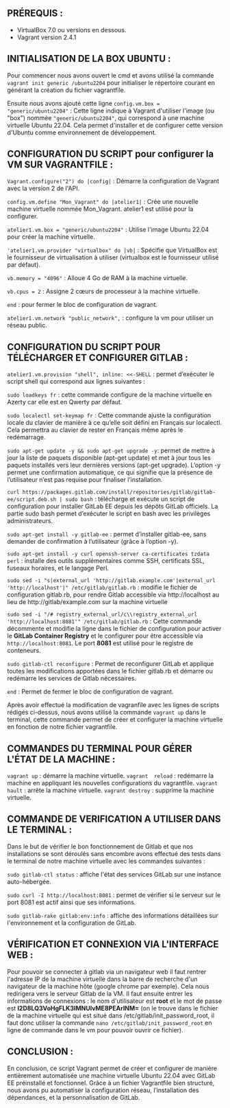## PRÉREQUIS :

- VirtualBox 7.0 ou versions en dessous.
- Vagrant version 2.4.1


## INITIALISATION DE LA BOX UBUNTU :

Pour commencer nous avons ouvert le cmd et avons utilisé la commande `vagrant init generic /ubuntu2204` pour initialiser le répertoire courant en générant la création du fichier vagrantfile.

Ensuite nous avons ajouté cette ligne `config.vm.box = "generic/ubuntu2204"` : 
Cette ligne indique à Vagrant d'utiliser l'image (ou "box") nommée `"generic/ubuntu2204"`, qui correspond à une machine virtuelle Ubuntu 22.04. Cela permet d'installer et de configurer cette version d'Ubuntu comme environnement de développement.


## CONFIGURATION DU SCRIPT pour configurer la VM SUR VAGRANTFILE :

`Vagrant.configure("2") do |config|` : Démarre la configuration de Vagrant avec la version 2 de l'API.

`config.vm.define "Mon_Vagrant" do |atelier1|` : Crée une nouvelle machine virtuelle nommée Mon_Vagrant. atelier1 est utilisé pour la configurer.

`atelier1.vm.box = "generic/ubuntu2204"` : Utilise l'image Ubuntu 22.04 pour créer la machine virtuelle.

`'atelier1.vm.provider "virtualbox" do |vb|` : Spécifie que VirtualBox est le fournisseur de virtualisation à utiliser (virtualbox est le fournisseur utilisé par défaut).

`vb.memory = "4096"` : Alloue 4 Go de RAM à la machine virtuelle.

`vb.cpus = 2` : Assigne 2 cœurs de processeur à la machine virtuelle.

`end` : pour fermer le bloc de configuration de vagrant.

`atelier1.vm.network "public_network",` : configure la vm pour utiliser un réseau public.


## CONFIGURATION DU SCRIPT POUR TÉLÉCHARGER ET CONFIGURER GITLAB :

`atelier1.vm.provision "shell", inline: <<-SHELL` : permet d’exécuter le script shell qui correspond aux lignes suivantes :

`sudo loadkeys fr` : cette commande configure de la machine virtuelle en Azerty car elle est en Qwerty par défaut.

`sudo localectl set-keymap fr` : Cette commande  ajuste la configuration locale du clavier de manière à ce qu’elle soit défini en Français sur localectl. Cela permettra au clavier de rester en Français même après le redémarrage.

`sudo apt-get update -y && sudo apt-get upgrade -y`: permet de mettre à jour la liste de paquets disponible (apt-get update) et met à jour tous les paquets installés vers leur dernières versions (apt-get upgrade). L’option -y permet une confirmation automatique, ce qui signifie que la présence de l’utilisateur n’est pas requise pour finaliser l’installation.

`curl https://packages.gitlab.com/install/repositories/gitlab/gitlab-ee/script.deb.sh | sudo bash` : télécharge et exécute un script de configuration pour installer GitLab EE depuis les dépôts GitLab officiels. La partie sudo bash permet d’exécuter le script en bash avec les privilèges administrateurs.

`sudo apt-get install -y gitlab-ee` : permet d’installer gitlab-ee, sans demander de confirmation à l’utilisateur (grâce à l’option -y).

`sudo apt-get install -y curl openssh-server ca-certificates tzdata perl` : installe des outils supplémentaires comme SSH, certificats SSL, fuseaux horaires, et le langage Perl.

`sudo sed -i "s|external_url 'http://gitlab.example.com'|external_url 'http://localhost'|" /etc/gitlab/gitlab.rb` : modifie le fichier de configuration gitlab.rb, pour rendre Gitlab accessible via http://localhost au lieu de http://gitlab/example.com sur la machine virtuelle

`sudo sed -i "/# registry_external_url/c\\registry_external_url 'http://localhost:8081'" /etc/gitlab/gitlab.rb` : Cette commande décommente et modifie la ligne dans le fichier de configuration pour activer le **GitLab Container Registry** et le configurer pour être accessible via `http://localhost:8081`. Le port **8081** est utilisé pour le registre de conteneurs.

`sudo gitlab-ctl reconfigure` : Permet de reconfigurer GitLab et applique toutes les modifications apportées dans le fichier gitlab.rb et démarre ou redémarre les services de Gitlab nécessaires.

`end` : Permet de fermer le bloc de configuration de vagrant.

Après avoir effectué la modification de vagranfile avec les lignes de scripts rédigés ci-dessus, nous avons utilisé la commande `vagrant up` dans le terminal, cette commande permet de créer et configurer la machine virtuelle en fonction de notre fichier vagrantfile.


## COMMANDES DU TERMINAL POUR GÉRER L'ÉTAT DE LA MACHINE :
 
 `vagrant up` : démarre la machine virtuelle.
 `vagrant  reload` : redémarre la machine en appliquant les nouvelles configurations du vagrantfile.
 `vagrant hault` : arrête la machine virtuelle.
 `vagrant destroy` : supprime la machine virtuelle.


## COMMANDE DE VERIFICATION A UTILISER DANS LE TERMINAL :

Dans le but de vérifier le bon fonctionnement de Gitlab et que nos installations se sont déroulés sans encombre avons effectué des tests dans le terminal de notre machine virtuelle avec les commandes suivantes :

`sudo gitlab-ctl status` : affiche l'état des services GitLab sur une instance auto-hébergée.

`sudo curl -I http://localhost:8081` : permet de vérifier si le serveur sur le port 8081 est actif ainsi que ses informations.

`sudo gitlab-rake gitlab:env:info` : affiche des informations détaillées sur l'environnement et la configuration de GitLab.


## VÉRIFICATION ET CONNEXION VIA L'INTERFACE WEB :

Pour pouvoir se connecter à gitlab via un navigateur web il faut rentrer l'adresse IP de la machine virtuelle dans la barre de recherche d'un navigateur de la machine hôte (google chrome par exemple).
Cela nous redirigera vers le serveur Gitlab de la VM. Il faut ensuite entrer les informations de connexions : le nom d'utilisateur est **root** et le mot de passe est **l2D8LQ3VoHgFLK3IMNUlvME8PEArINM=** (on le trouve dans le fichier de la machine virtuelle qui est situé dans  /etc/gitlab/init_password_root, il faut donc utiliser la commande `nano /etc/gitlab/init_password_root` en ligne de commande dans le vm pour pouvoir ouvrir ce fichier).


## CONCLUSION :


En conclusion, ce script Vagrant permet de créer et configurer de manière entièrement automatisée une machine virtuelle Ubuntu 22.04 avec GitLab EE préinstallé et fonctionnel. 
Grâce à un fichier Vagrantfile bien structuré, nous avons pu automatiser la configuration réseau, l’installation des dépendances, et la personnalisation de GitLab.
